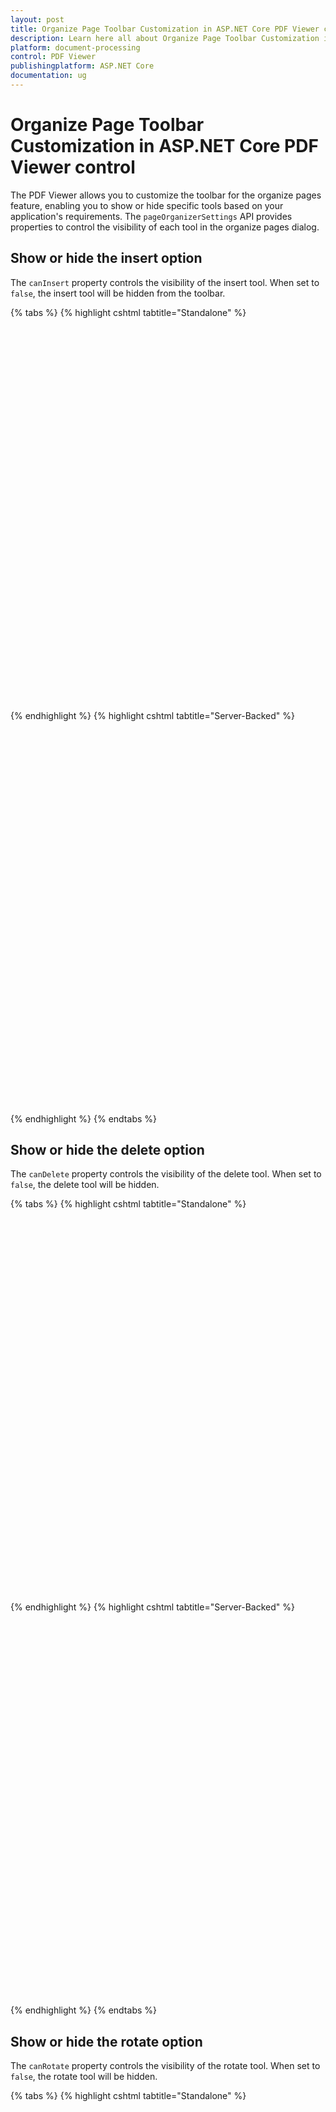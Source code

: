 ```yaml
---
layout: post
title: Organize Page Toolbar Customization in ASP.NET Core PDF Viewer control | Syncfusion
description: Learn here all about Organize Page Toolbar Customization in Syncfusion ASP.NET Core PDF Viewer control of Syncfusion Essential JS 2 and more.
platform: document-processing
control: PDF Viewer
publishingplatform: ASP.NET Core
documentation: ug
---
```


# Organize Page Toolbar Customization in ASP.NET Core PDF Viewer control

The PDF Viewer allows you to customize the toolbar for the organize pages feature, enabling you to show or hide specific tools based on your application's requirements. The `pageOrganizerSettings` API provides properties to control the visibility of each tool in the organize pages dialog.

## Show or hide the insert option

The `canInsert` property controls the visibility of the insert tool. When set to `false`, the insert tool will be hidden from the toolbar.

{% tabs %}
{% highlight cshtml tabtitle="Standalone" %}

<div style="width:100%;height:600px">
    <ejs-pdfviewer id="pdfviewer"
                   style="height:600px"
                   documentPath="https://cdn.syncfusion.com/content/pdf/pdf-succinctly.pdf"
                   pageOrganizerSettings="@(new { CanInsert= false })">
    </ejs-pdfviewer>
</div>

{% endhighlight %}
{% highlight cshtml tabtitle="Server-Backed" %}

<div style="width:100%;height:600px">
    <ejs-pdfviewer id="pdfviewer"
                   serviceUrl='/Index'
                   documentPath="https://cdn.syncfusion.com/content/pdf/pdf-succinctly.pdf"
                   pageOrganizerSettings="@(new { CanInsert= false })">
    </ejs-pdfviewer>
</div>

{% endhighlight %}
{% endtabs %}

## Show or hide the delete option

The `canDelete` property controls the visibility of the delete tool. When set to `false`, the delete tool will be hidden.

{% tabs %}
{% highlight cshtml tabtitle="Standalone" %}

<div style="width:100%;height:600px">
    <ejs-pdfviewer id="pdfviewer"
                   style="height:600px"
                   documentPath="https://cdn.syncfusion.com/content/pdf/pdf-succinctly.pdf"
                   pageOrganizerSettings="@(new { CanDelete= false })">
    </ejs-pdfviewer>
</div>

{% endhighlight %}
{% highlight cshtml tabtitle="Server-Backed" %}

<div style="width:100%;height:600px">
    <ejs-pdfviewer id="pdfviewer"
                   serviceUrl='/Index'
                   documentPath="https://cdn.syncfusion.com/content/pdf/pdf-succinctly.pdf"
                   pageOrganizerSettings="@(new { CanDelete= false })">
    </ejs-pdfviewer>
</div>

{% endhighlight %}
{% endtabs %}

## Show or hide the rotate option

The `canRotate` property controls the visibility of the rotate tool. When set to `false`, the rotate tool will be hidden.

{% tabs %}
{% highlight cshtml tabtitle="Standalone" %}

<div style="width:100%;height:600px">
    <ejs-pdfviewer id="pdfviewer"
                   style="height:600px"
                   documentPath="https://cdn.syncfusion.com/content/pdf/pdf-succinctly.pdf"
                   pageOrganizerSettings="@(new { CanRotate= false })">
    </ejs-pdfviewer>
</div>

{% endhighlight %}
{% highlight cshtml tabtitle="Server-Backed" %}

<div style="width:100%;height:600px">
    <ejs-pdfviewer id="pdfviewer"
                   serviceUrl='/Index'
                   documentPath="https://cdn.syncfusion.com/content/pdf/pdf-succinctly.pdf"
                   pageOrganizerSettings="@(new { CanRotate= false })">
    </ejs-pdfviewer>
</div>

{% endhighlight %}
{% endtabs %}

## Show or hide the copy option

The `canCopy` property controls the visibility of the copy tool. When set to `false`, the copy tool will be hidden.

## Show or hide the import option

The `canImport` property controls the visibility of the import tool. When set to `false`, the import tool will be hidden.

## Show or hide the rearrange option

The `canRearrange` property controls the ability to rearrange pages. When set to `false`, pages cannot be rearranged.
